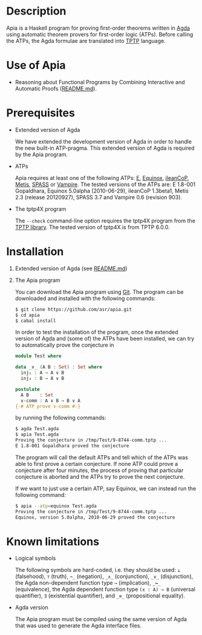 # Description

  Apia is a Haskell program for proving first-order theorems written
  in [Agda](http://wiki.portal.chalmers.se/agda/pmwiki.php) using
  automatic theorem provers for first-order logic (ATPs). Before
  calling the ATPs, the Agda formulae are translated into
  [TPTP](http://www.cs.miami.edu/~tptp/) language.

# Use of Apia

  * Reasoning about Functional Programs by Combining Interactive and
    Automatic Proofs
    ([README.md](https://github.com/asr/fotc/blob/master/README.md)).

# Prerequisites

* Extended version of Agda

  We have extended the development version of Agda in order to handle
  the new built-in ATP-pragma. This extended version of Agda is
  required by the Apia program.

* ATPs

  Apia requires at least one of the following ATPs:
  [E](http://www4.informatik.tu-muenchen.de/~schulz/WORK/eprover.html),
  [Equinox](http://www.cse.chalmers.se/~koen/code/),
  [ileanCoP](http://www.leancop.de/ileancop/index.html),
  [Metis](http://www.gilith.com/software/metis/),
  [SPASS](http://www.spass-prover.org/) or
  [Vampire](http://www.vprover.org/). The tested versions of the ATPs
  are: E 1.8-001 Gopaldhara, Equinox 5.0alpha (2010-06-29), ileanCoP
  1.3beta1, Metis 2.3 (release 20120927), SPASS 3.7 and Vampire 0.6
  (revision 903).

* The tptp4X program

  The `--check` command-line option requires the tptp4X program from
  the [TPTP library](http://www.cs.miami.edu/~tptp/). The tested
  version of tptp4X is from TPTP 6.0.0.

# Installation

1. Extended version of Agda (see
   [README.md](https://github.com/asr/eagda/blob/master/README.md))

2. The Apia program

   You can download the Apia program using
   [Git](http://git-scm.com/). The program can be downloaded and
   installed with the following commands:

   ````bash
   $ git clone https://github.com/asr/apia.git
   $ cd apia
   $ cabal install
   ````

   In order to test the installation of the program, once the extended
   version of Agda and (some of) the ATPs have been installed, we can
   try to automatically prove the conjecture in

   ````Agda
   module Test where

   data _∨_ (A B : Set) : Set where
     inj₁ : A → A ∨ B
     inj₂ : B → A ∨ B

   postulate
     A B    : Set
     ∨-comm : A ∨ B → B ∨ A
   {-# ATP prove ∨-comm #-}
   ````

   by running the following commands:

   ````bash
   $ agda Test.agda
   $ apia Test.agda
   Proving the conjecture in /tmp/Test/9-8744-comm.tptp ...
   E 1.8-001 Gopaldhara proved the conjecture
   ````

   The program will call the default ATPs and tell which of the ATPs
   was able to first prove a certain conjecture. If none ATP could
   prove a conjecture after four minutes, the process of proving that
   particular conjecture is aborted and the ATPs try to prove the next
   conjecture.

   If we want to just use a certain ATP, say Equinox, we can instead
   run the following command:

   ````bash
   $ apia --atp=equinox Test.agda
   Proving the conjecture in /tmp/Test/9-8744-comm.tptp ...
   Equinox, version 5.0alpha, 2010-06-29 proved the conjecture
   ````

# Known limitations

* Logical symbols

  The following symbols are hard-coded, i.e. they should be used: `⊥`
  (falsehood), `⊤` (truth), `¬_` (negation), `_∧_` (conjunction),
  `_∨_` (disjunction), the Agda non-dependent function type `→`
  (implication), `_↔_` (equivalence), the Agda dependent function type
  `(x : A) → B` (universal quantifier), `∃` (existential quantifier),
  and `_≡_` (propositional equality).

* Agda version

  The Apia program must be compiled using the same version of Agda
  that was used to generate the Agda interface files.
